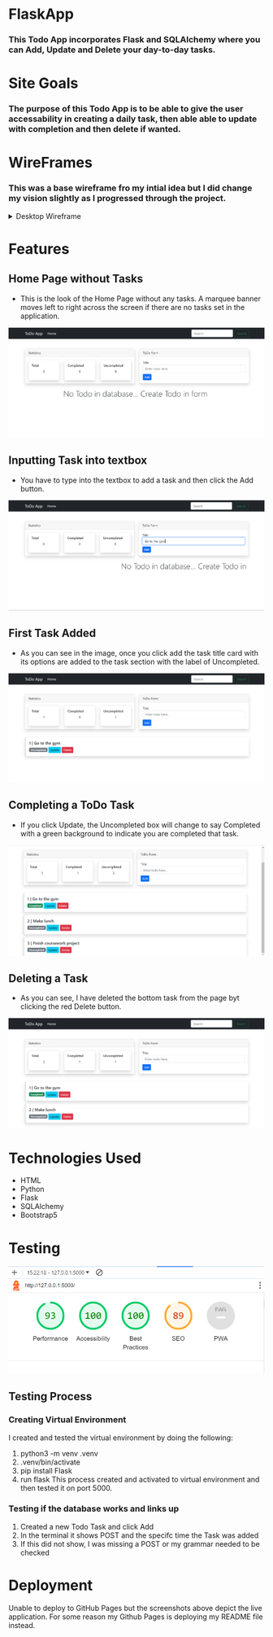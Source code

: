 # FlaskApp
### This Todo App incorporates Flask and SQLAlchemy where you can Add, Update and Delete your day-to-day tasks.

# Site Goals
### The purpose of this Todo App is to be able to give the user accessability in creating a daily task, then able able to update with completion and then delete if wanted.

# WireFrames
### This was a base wireframe fro my intial idea but I did change my vision slightly as I progressed through the project.

<details>

 <summary>Desktop Wireframe</summary>

![Desktop Wireframe](images/ToDoWireframe.png)
 </details>


# Features
## Home Page without Tasks
* This is the look of the Home Page without any tasks. A marquee banner moves left to right across the screen if there are no tasks set in the application.

![Home Page without Tasks](images/NoTaskHomePage.png)

## Inputting Task into textbox
* You have to type into the textbox to add a task and then click the Add button.

![Home Page without Tasks](images/InputtingTask.png)

## First Task Added
* As you can see in the image, once you click add the task title card with its options are added to the task section with the label of Uncompleted.

![Home Page without Tasks](images/AddingFirstTask.png)

## Completing a ToDo Task 
* If you click Update, the Uncompleted box will change to say Completed with a green background to indicate you are completed that task.

![Home Page with Tasks](images/TasksHomePage.png)

## Deleting a Task
* As you can see, I have deleted the bottom task from the page byt clicking the red Delete button.

![Home Page with Tasks](images/DeleteTask.png)



# Technologies Used
* HTML
* Python
* Flask
* SQLAlchemy
* Bootstrap5

# Testing 

![Lighthouse Desktop](images/LighthouseDesktop.png)

## Testing Process
### Creating Virtual Environment
I created and tested the virtual environment by doing the following:
1. python3 -m venv .venv
2. .venv/bin/activate
3. pip install Flask
4. run flask 
This process created and activated to virtual environment and then tested it on port 5000.

### Testing if the database works and links up
1. Created a new Todo Task and click Add
2. In the terminal it shows POST and the specifc time the Task was added
3. If this did not show, I was missing a POST or my grammar needed to be checked


# Deployment
Unable to deploy to GitHub Pages but the screenshots above depict the live application. For some reason my Github Pages is deploying my README file instead.